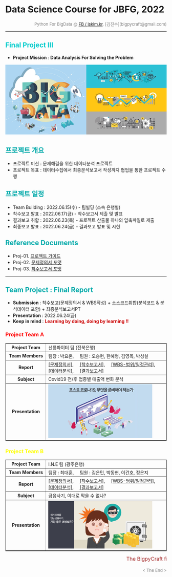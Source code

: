 # Data Science Course for JBFG, 2022

<div align='right'><font size=2 color='gray'>Python For BigData @ <font color='blue'><a href='https://www.facebook.com/jskim.kr'>FB / jskim.kr</a></font>, [김진수](bigpycraft@gmail.com)</font></div>
<hr>

<h2><font color="#00CCCC"><b>Final Project III</b></font></h2>


- <b>Project Mission </b> : <b>Data Analysis For Solving the Problem </b>

<img src="./images/BigData_Project.png">

<br/>

## <font color='#00AAAA'>프로젝트 개요</font>

- 프로젝트 미션 : 문제해결을 위한 데이터분석 프로젝트
- 프로젝트 목표 : 데이터수집에서 최종분석보고서 작성까지 협업을 통한 프로젝트 수행

## <font color='#00AAAA'>프로젝트 일정</font>

- Team Building : 2022.06.15(수) - 팀빌딩 (소속 은행별) 
- 착수보고  발표 : 2022.06.17(금) - 착수보고서 제출 및 발표 
- 결과보고  취합 : 2022.06.23(목) - 프로젝트 산출물 하나의 압축파일로 제출
- 최종보고  발표 : 2022.06.24(금) - 결과보고 발표 및 시현

## <font color='#00AAAA'>Reference Documents</font>

- Proj-01. [프로젝트 가이드 ][Proj-01]
- Proj-02. [문제정의서 포맷 ][Proj-02]
- Proj-03. [착수보고서 포맷 ][Proj-03]



[Proj-01]: ../DS100_데이터분석_프로젝트_Guide_ver1.pdf   "Go Proj-01" 
[Proj-02]: ./S110_문제정의서_포맷1.pptx                  "Go Proj-02" 
[Proj-03]: ./S100_착수보고서_OOO팀.docx                  "Go Proj-03" 


<hr>

##  <font color='#00AAAA'>Team Project : Final Report</font>
- <b>Submission   </b>: 착수보고(문제정의서 & WBS작성) + 소스코드취합(분석코드 & 분석데이터 포함) + 최종분석보고서PT
- <b>Presentation </b>: 2022.06.24(금)
- <b>Keep in mind </b>: <font color='#CC0000'><b> Learning by doing, doing by learning !! </b></font>

### <font color="red">Project Team A </font>

<div align=left width=100%>
<table border=1 width=100%>
	<tr>
		<td width="25%"><div align="center"><b>Project Team</b></div></td>
		<td width="75%"><div align="left" > 선릉파이터 팀 (전북은행)</div></td>
	</tr>
	<tr>
		<td><div align="center"><b>Team Members</b></div></td>
		<td><div align="left" > 팀장 : 박요온,  &nbsp;&nbsp;&nbsp; 팀원 : 오승현, 한혜형, 김영목, 박성실 </div></td>
	</tr>
	<tr>
		<td><div align="center"><b>Report</b></div></td>
		<td>
			<div align="left" > 
				<a href="T1_전북은행/S10_기획단계/S110_문제정의서.pdf">[문제정의서]</a>, 
				&nbsp;&nbsp;&nbsp; 
				<a href="T1_전북은행/S10_기획단계/S100_착수보고서.pdf">[착수보고서]</a>,  
				&nbsp;&nbsp;&nbsp; 
				<a href="T1_전북은행/S10_기획단계/S120_WBS.png">[WBS-범위/일정관리]</a>,
				&nbsp;&nbsp;&nbsp; 
				<a href="T1_전북은행/S20_분석단계/">[데이터분석]</a>,
				&nbsp;&nbsp;&nbsp; 
				<a href="T1_전북은행/S30_최종보고/S300_최종분석보고서.pdf">[결과보고서]</a>
			</div>
		</td>
	</tr>
	<tr>
		<td><div align="center"><b>Subject</b></div></td>
		<td><div align="left" > Covid19 전/후 업종별 매출액 변화 분석</div></td>
	</tr>
	<tr>
		<td><div align="center"><b>Presentation</b></div></td>
		<td><div align="left" ><a href="T1_전북은행/S20_분석단계/"><img src="images/포스트코로나.png" width="90%"></a></div></td>
	</tr>
</table>
</div>


### <font color="yellow">Project Team B </font>

<div align=left width=100%>
<table border=1 width=100%>
	<tr>
		<td width="25%"><div align="center"><b>Project Team</b></div></td>
		<td width="75%"><div align="left" > I.N.E 팀 (광주은행)</div></td>
	</tr>
	<tr>
		<td><div align="center"><b>Team Members</b></div></td>
		<td><div align="left" > 팀장 : 최대훈,  &nbsp;&nbsp;&nbsp; 팀원 : 김은민, 박동현, 이건호, 정은지 </div></td>
	</tr>
	<tr>
		<td><div align="center"><b>Report</b></div></td>
		<td>
			<div align="left" > 
				<a href="T2_광주은행/S10_기획단계/S110_문제정의서.pdf">[문제정의서]</a>, 
				&nbsp;&nbsp;&nbsp; 
				<a href="T2_광주은행/S10_기획단계/S100_착수보고서.pdf">[착수보고서]</a>,  
				&nbsp;&nbsp;&nbsp; 
				<a href="T2_광주은행/S10_기획단계/S120_WBS.png">[WBS-범위/일정관리]</a>,
				&nbsp;&nbsp;&nbsp; 
				<a href="T2_광주은행/S20_분석단계/">[데이터분석]</a>,
				&nbsp;&nbsp;&nbsp; 
				<a href="T2_광주은행/S30_최종보고/S300_최종분석보고서.pdf">[결과보고서]</a>
			</div>
		</td>
	</tr>
	<tr>
		<td><div align="center"><b>Subject</b></div></td>
		<td><div align="left" > 금융사기, 이대로 막을 수 없나?</div></td>
	</tr>
	<tr>
		<td><div align="center"><b>Presentation</b></div></td>
		<td><div align="left" ><a href="#"><img src="images/금융사기.png" width="90%"></a></div></td>
	</tr>
</table>
</div>


<marquee><font size=3 color='brown'>The BigpyCraft find the information to design valuable society with Technology & Craft.</font></marquee>
<div align='right'><font size=2 color='gray'> &lt; The End &gt; </font></div>

